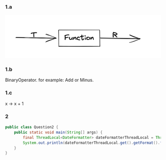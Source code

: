 ### 1.a

![](./function.png)

### 1.b

BinaryOperator. for example: Add or Minus.

### 1.c

x -> x + 1

### 2

```java
public class Question2 {
    public static void main(String[] args) {
        final ThreadLocal<DateFormatter> dateFormatterThreadLocal = ThreadLocal.withInitial(() -> new DateFormatter(new SimpleDateFormat("dd-MMM-yyyy")));
        System.out.println(dateFormatterThreadLocal.get().getFormat().format(new Date()));
    }
}
```
